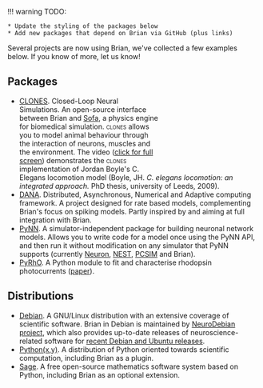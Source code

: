 <!--
.. title: Software built with Brian
.. slug: libraries
.. type: text
-->

!!! warning
    TODO:
    
    * Update the styling of the packages below
    * Add new packages that depend on Brian via GitHub (plus links)

Several projects are now using Brian, we've collected a few examples below. If you know of more, let us know!

## Packages

* <a href="http://clones.gforge.inria.fr/"><object style="width: 200px; height: 150px;" width="200" height="150" classid="clsid:d27cdb6e-ae6d-11cf-96b8-444553540000" codebase="http://download.macromedia.com/pub/shockwave/cabs/flash/swflash.cab#version=6,0,40,0"><param name="src" value="http://www.youtube.com/v/mM_C-AkVrDQ?fs=1&amp;hl=en_US"><param name="align" value="right"><embed style="width: 200px; height: 150px;" type="application/x-shockwave-flash" width="200" height="150" src="http://www.youtube.com/v/mM_C-AkVrDQ?fs=1&amp;hl=en_US" align="right"></embed></object>CLONES</a>. Closed-Loop Neural Simulations. An open-source interface between Brian and <a href="http://www.sofa-framework.org/">Sofa</a>, a physics engine for biomedical simulation. <span style="font-variant: small-caps;">clones</span> allows you to model animal behaviour through the interaction of neurons, muscles and the environment. The video (<a href="http://www.youtube.com/v/mM_C-AkVrDQ?fs=1&amp;amp;hl=en_US">click for full screen</a>) demonstrates the <span style="font-variant: small-caps;">clones</span> implementation of Jordan Boyle's C. Elegans locomotion model (Boyle, JH. <em>C. elegans locomotion: an integrated approach.</em> PhD thesis, university of Leeds, 2009).
* <a href="http://dana.loria.fr/doc/index.html">DANA</a>. Distributed, Asynchronous, Numerical and Adaptive computing framework. A project designed for rate based models, complementing Brian's focus on spiking models. Partly inspired by and aiming at full integration with Brian.
* <a href="http://neuralensemble.org/trac/PyNN">PyNN</a>. A simulator-independent package for building neuronal network models. Allows you to write code for a model once using the PyNN API, and then run it without modification on any simulator that PyNN supports (currently <a href="http://www.neuron.yale.edu/neuron/">Neuron</a>, <a href="http://www.nest-initiative.org/?page=Software">NEST</a>, <a href="http://sourceforge.net/projects/pcsim/">PCSIM</a> and Brian).
* <a href="https://github.com/ProjectPyRhO/PyRhO">PyRhO</a>. A Python module to fit and characterise rhodopsin photocurrents (<a href="http://journal.frontiersin.org/article/10.3389/fninf.2016.00008/full">paper</a>).

## Distributions

* <a href="http://www.debian.org">Debian</a>. A GNU/Linux distribution with an extensive coverage of scientific software. Brian in Debian is maintained by <a href="http://neuro.debian.net">NeuroDebian project</a>, which also provides up-to-date releases of neuroscience-related software for <a href="http://neuro.debian.net/pkgs/python-brian.html">recent Debian and Ubuntu releases</a>.
* <a href="https://code.google.com/p/pythonxy/">Python(x,y)</a>. A distribution of Python oriented towards scientific computation, including Brian as a plugin.
* <a href="http://www.sagemath.org/">Sage</a>. A free open-source mathematics software system based on Python, including Brian as an optional extension.
